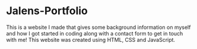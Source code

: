 # Jalens-Portfolio

This is a website I made that gives some background information on myself and how I got started in coding along with a contact form to get in touch with me!
This website was created using HTML, CSS and JavaScript. 